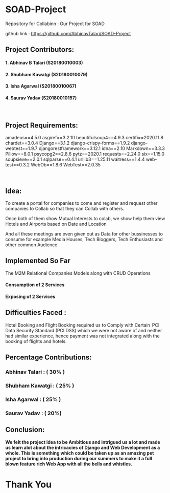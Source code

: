 # SOAD-Project
Repository for Collabinn : Our Project for SOAD

github link : https://github.com/AbhinavTalari/SOAD-Project



## <strong> Project Contributors:</strong>
#### 1. Abhinav B Talari (S20180010003)
#### 2. Shubham Kawatgi (S20180010079)
#### 3. Isha Agarwal (S20180010067)
#### 4. Saurav Yadav (S20180010157)
</br>

## <Strong> Project Requirements:</strong>
amadeus==4.5.0
asgiref==3.2.10
beautifulsoup4==4.9.3
certifi==2020.11.8
chardet==3.0.4
Django==3.1.2
django-crispy-forms==1.9.2
django-webtest==1.9.7
djangorestframework==3.12.1
idna==2.10
Markdown==3.3.3
Pillow==8.0.1
psycopg2==2.8.6
pytz==2020.1
requests==2.24.0
six==1.15.0
soupsieve==2.0.1
sqlparse==0.4.1
urllib3==1.25.11
waitress==1.4.4
web-test==0.3.2
WebOb==1.8.6
WebTest==2.0.35


<br>

## <strong>Idea: </strong>
To create a portal for companies to come and register and request other companies to Collab so that they can  Collab with others.

Once both of them show Mutual Interests to colab, we show help them view Hotels and Airports based on Date and Location


And all these meetings are  even given out as Data for other bussinesses to consume for example Media Houses, Tech Bloggers, Tech Enthusiasts and other common Audience



## <strong>Implemented So Far</strong>

The M2M Relational Companies Models along with CRUD Operations
#### Consumption of 2 Services
#### Exposing of 2 Services

## <strong> Difficulties Faced :</strong>
Hotel Booking and Flight Booking required us to Comply with Certain  PCI Data Security Standard (PCI DSS) which we were not aware of and neither had similar experience, hence payment was not integrated along with the booking of flights and hotels.


## <strong> Percentage Contributions:
### Abhinav Talari  : ( 30% )
### Shubham Kawatgi : ( 25% )
### Isha Agarwal    : ( 25% )
### Saurav Yadav    : ( 20%)


## <strong> Conclusion:</strong>
We felt the project idea to be Ambitious and intrigued us a lot and made us learn alot about the intricacies of Django and Web Development as a whole. This is something which could be taken up as an amazing pet project to bring into production during our summers to make it a full blown feature rich Web App with all the bells and whistles.


# Thank You 



